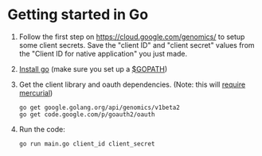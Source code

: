# Getting started in Go

1. Follow the first step on https://cloud.google.com/genomics/ to setup
 some client secrets. Save the "client ID" and "client secret" values from the
"Client ID for native application" you just made.

2. [Install go](http://golang.org/doc/install)
(make sure you set up a [$GOPATH](https://code.google.com/p/go-wiki/wiki/GOPATH))

3. Get the client library and oauth dependencies.
(Note: this will [require mercurial](http://golang.org/s/gogetcmd))

    ```
    go get google.golang.org/api/genomics/v1beta2
    go get code.google.com/p/goauth2/oauth
    ```

4. Run the code:

    ```
    go run main.go client_id client_secret
    ```
